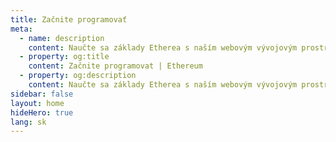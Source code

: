 ```yaml
---
title: Začnite programovať
meta:
  - name: description
    content: Naučte sa základy Etherea s naším webovým vývojovým prostredím Ethereum Studio na vytváranie a testovanie smart kontraktov.
  - property: og:title
    content: Začnite programovat | Ethereum
  - property: og:description
    content: Naučte sa základy Etherea s naším webovým vývojovým prostredím Ethereum Studio na vytváranie a testovanie smart kontraktov.
sidebar: false
layout: home
hideHero: true
lang: sk
---
```


<BuildPage />
